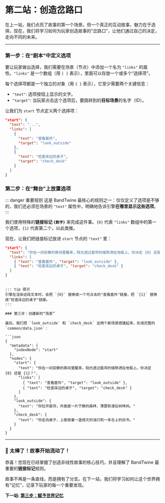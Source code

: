 # 第二站：创造岔路口

在上一站，我们点亮了故事的第一个场景。但一个真正的互动故事，魅力在于选择。现在，我们将学习如何为玩家创造故事的“岔路口”，让他们通过自己的决定，走向不同的未来。

---

### 第一步：在“剧本”中定义选项

要让玩家做出选择，我们需要在场景（节点）中添加一个名为 `"links"` 的属性。`"links"` 是一个数组（用 `[ ]` 表示），里面可以存放一个或多个“选择项”。

每个选择项都是一个独立的对象（用 `{ }` 表示），它至少需要两个关键信息：
*   `"text"`: 选项按钮上显示的文字。
*   `"target"`: 当玩家点击这个选项后，要跳转到的**目标场景**的名字（ID）。

让我们为 `start` 节点定义两个选择项：

```json
"start": {
  "text": "...",
  "links": [
    {
      "text": "查看窗外",
      "target": "look_outside"
    },
    {
      "text": "检查床边的桌子",
      "target": "check_desk"
    }
  ]
}
```

### 第二步：在“舞台”上放置选项

::: danger 重要规则
这是 BandTwine 最核心的规则之一：仅仅定义了选项是不够的，我们还必须在场景的 `"text"` 属性中，明确地告诉引擎**在哪里显示这些选项**。
:::

我们使用特殊的**链接标记 `{数字}`** 来完成这件事。`{0}` 代表 `"links"` 数组中的第一个选项，`{1}` 代表第二个，以此类推。

现在，让我们把链接标记放进 `start` 节点的 `"text"` 里：

```json
"start": {
  "text": "你在一间安静的房间里醒来，阳光透过窗帘的缝隙洒在地板上。你决定 {0} 还是 {1}？",
  "links": [
    { "text": "查看窗外", "target": "look_outside" },
    { "text": "检查床边的桌子", "target": "check_desk" }
  ]
}
```
```

::: tip 提示
引擎在渲染这段文本时，会把 `{0}` 替换成一个可点击的"查看窗外"链接，把 `{1}` 替换成"检查床边的桌子"链接。
:::

### 第三步：创建新的“场景”

最后，我们把 `look_outside` 和 `check_desk` 这两个新场景搭建起来，形成完整的 `common/data.json`：

```json
{
  "metadata": {
    "indexNode": "start"
  },
  "nodes": {
    "start": {
      "text": "你在一间安静的房间里醒来，阳光透过窗帘的缝隙洒在地板上。你决定 {0} 还是 {1}？",
      "links": [
        { "text": "查看窗外", "target": "look_outside" },
        { "text": "检查床边的桌子", "target": "check_desk" }
      ]
    },
    "look_outside": {
      "text": "你拉开窗帘，外面是一片宁静的森林，薄雾弥漫在树林间。"
    },
    "check_desk": {
      "text": "你走向桌子，上面放着一盏熄灭的油灯和一本合上的旧书。"
    }
  }
}
```

---

### 🎉 太棒了！故事开始流动了！

恭喜！您现在已经掌握了创造非线性故事的核心技巧，并且理解了 BandTwine 最重要的**链接标记**规则。

故事不再是一条直线，而是拥有了分支。在下一站，我们将学习如何让这个世界拥有“记忆”，记录下玩家的每一个重要发现。

**下一站: [第三步：赋予世界记忆](/3-using-variables)**
